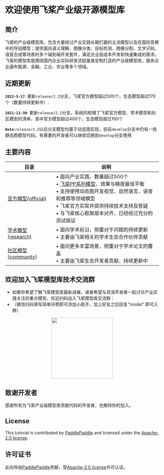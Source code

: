 # 欢迎使用飞桨产业级开源模型库

## 简介

飞桨的产业级模型库，包含大量经过产业实践长期打磨的主流模型以及在国际竞赛中的夺冠模型；提供面向语义理解、图像分类、目标检测、图像分割、文字识别、语音合成等场景的多个端到端开发套件，满足企业低成本开发和快速集成的需求。飞桨的模型库是围绕国内企业实际研发流程量身定制打造的产业级模型库，服务企业遍布能源、金融、工业、农业等多个领域。

## 近期更新
**`2022-5-17`**: 更新`release/2.3`分支，飞桨官方模型超过500个，生态模型超过170个（数量持续更新中）.

**`2021-11-30`**: 更新`release/2.2`分支，系统的梳理了飞桨官方模型、学术模型和社区模型的清单，其中官方模型超过400个，生态模型超过100个

**`Note`**:`release/2.2`以后分支模型均基于动态图实现，目前`develop`分支中仍有一些静态图模型代码，有需要的开发者可以继续切换到`develop`分支使用.

## 主要内容
|  目录 |   说明 |
| --- | --- |
| [官方模型(official)](official/) |• 面向产业实践，数量超过500个<br />• [飞桨PP系列模型](official/PP-Models.md)，效果与精度最佳平衡<br />• 支持使用动态图开发视觉、自然语言、语音和推荐等领域模型<br />• 飞桨官方实现并提供持续技术支持及答疑<br />• 与飞桨核心框架版本对齐，已经经过充分的测试保证 |
|[学术模型(research)](research/) |• 面向学术前沿，侧重对于问题的持续更新<br />• 主要由飞桨相关的学术生态合作伙伴贡献|
|[社区模型(community)](community/) | • 面向更多丰富场景，侧重对于学术论文的覆盖<br />• 主要由飞桨生态开发者贡献，持续更新中|

## 欢迎加入飞桨模型库技术交流群
- 如果你希望了解飞桨模型库最新进展，或者希望与资深开发者一起讨论产业实践关注的重点模型，欢迎扫码加入飞桨模型库交流群：
- （微信扫码填写简单问卷即可添加小助手，加上好友之后回复"model" 即可入群）

<div align="center">
<img src="https://user-images.githubusercontent.com/23690325/165911212-cda07629-1bab-4cc3-8228-e5b69320fe4d.jpg"  width = "200" height = "200" />
</div>

<a name="致谢"></a>
## 致谢开发者
感谢所有为飞桨产业级模型库贡献代码的开发者，也期待你的加入。


## License
This tutorial is contributed by [PaddlePaddle](https://github.com/PaddlePaddle/Paddle) and licensed under the [Apache-2.0 license](LICENSE).


## 许可证书
此向导由[PaddlePaddle](https://github.com/PaddlePaddle/Paddle)贡献，受[Apache-2.0 license](LICENSE)许可认证。
